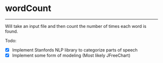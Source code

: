 # wordCount
---
Will take an input file and then count the number of times each word is found.

Todo:
- [X] Implement Stanfords NLP library to categorize parts of speech
- [X] Implement some form of modeling (Most likely JFreeChart)
